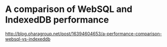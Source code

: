 A comparison of WebSQL and IndexedDB performance
================================================
http://blog.oharagroup.net/post/16394604653/a-performance-comparison-websql-vs-indexeddb